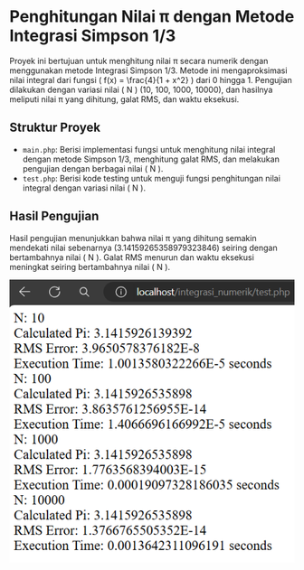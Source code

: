 # Penghitungan Nilai π dengan Metode Integrasi Simpson 1/3

Proyek ini bertujuan untuk menghitung nilai π secara numerik dengan menggunakan metode Integrasi Simpson 1/3. Metode ini mengaproksimasi nilai integral dari fungsi \( f(x) = \frac{4}{1 + x^2} \) dari 0 hingga 1. Pengujian dilakukan dengan variasi nilai \( N \) (10, 100, 1000, 10000), dan hasilnya meliputi nilai π yang dihitung, galat RMS, dan waktu eksekusi.

## Struktur Proyek

- `main.php`: Berisi implementasi fungsi untuk menghitung nilai integral dengan metode Simpson 1/3, menghitung galat RMS, dan melakukan pengujian dengan berbagai nilai \( N \).
- `test.php`: Berisi kode testing untuk menguji fungsi penghitungan nilai integral dengan variasi nilai \( N \).

## Hasil Pengujian

Hasil pengujian menunjukkan bahwa nilai π yang dihitung semakin mendekati nilai sebenarnya (3.14159265358979323846) seiring dengan bertambahnya nilai \( N \). Galat RMS menurun dan waktu eksekusi meningkat seiring bertambahnya nilai \( N \).

![alt text](image.png)
